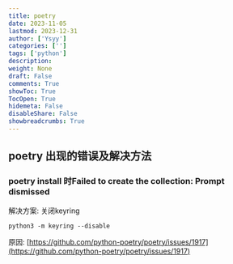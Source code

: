 ```yaml
---
title: poetry
date: 2023-11-05
lastmod: 2023-12-31
author: ['Ysyy']
categories: ['']
tags: ['python']
description: 
weight: None
draft: False
comments: True
showToc: True
TocOpen: True
hidemeta: False
disableShare: False
showbreadcrumbs: True
---
```

## poetry 出现的错误及解决方法

### poetry install 时Failed to create the collection: Prompt dismissed

解决方案: 关闭keyring

```shell
python3 -m keyring --disable
```

原因:
[https://github.com/python-poetry/poetry/issues/1917](https://github.com/python-poetry/poetry/issues/1917)